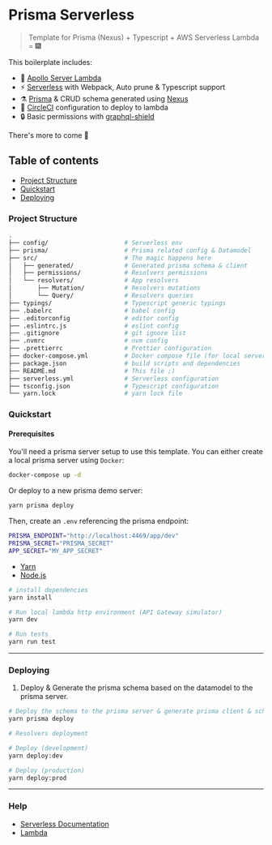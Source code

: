 # Prisma Serverless

> Template for Prisma (Nexus) + Typescript + AWS Serverless Lambda = :fireworks:

This boilerplate includes:

- :rocket: [Apollo Server Lambda](https://www.apollographql.com/docs/apollo-server/deployment/lambda)
- :zap: [Serverless](https://serverless.com/) with Webpack, Auto prune & Typescript support
- :alembic: [Prisma](https//prisma.io) & CRUD schema generated using [Nexus](https://nexus.js.org/)
- :construction_worker: [CircleCI](https://circleci.com/) configuration to deploy to lambda
- :lock: Basic permissions with [graphql-shield](https://github.com/maticzav/graphql-shield)

There's more to come :eyes:

## Table of contents

- [Project Structure](#project-structure)
- [Quickstart](#quickstart)
- [Deploying](#deploying)

### Project Structure

```bash
.
├── config/                     # Serverless env
├── prisma/                     # Prisma related config & Datamodel
├── src/                        # The magic happens here
│   ├── generated/              # Generated prisma schema & client
│   ├── permissions/            # Resolvers permissions
│   └── resolvers/              # App resolvers
│       ├── Mutation/           # Resolvers mutations
│       └── Query/              # Resolvers queries
├── typings/                    # Typescript generic typings
├── .babelrc                    # babel config
├── .editorconfig               # editor config
├── .eslintrc.js                # eslint config
├── .gitignore                  # git ignore list
├── .nvmrc                      # nvm config
├── .prettierrc                 # Prettier configuration
├── docker-compose.yml          # Docker compose file (for local server)
├── package.json                # build scripts and dependencies
├── README.md                   # This file ;)
├── serverless.yml              # Serverless configuration
├── tsconfig.json               # Typescript configuration
└── yarn.lock                   # yarn lock file
```

### Quickstart

#### Prerequisites

You'll need a prisma server setup to use this template.
You can either create a local prisma server using `Docker`:

```bash
docker-compose up -d
```

Or deploy to a new prisma demo server:

```bash
yarn prisma deploy
```

Then, create an `.env` referencing the prisma endpoint:

```bash
PRISMA_ENDPOINT="http://localhost:4469/app/dev"
PRISMA_SECRET="PRISMA_SECRET"
APP_SECRET="MY_APP_SECRET"
```

- [Yarn](https://yarnpkg.com/lang/en/docs/install/#mac-tab)
- [Node.js](https://nodejs.org/en/)

```bash
# install dependencies
yarn install

# Run local lambda http environment (API Gateway simulator)
yarn dev

# Run tests
yarn run test

```

---

### Deploying

1. Deploy & Generate the prisma schema based on the datamodel to the prisma server.

```bash
# Deploy the schema to the prisma server & generate prisma client & schema
yarn prisma deploy

# Resolvers deployment

# Deploy (development)
yarn deploy:dev

# Deploy (production)
yarn deploy:prod
```

---

### Help

- [Serverless Documentation](https://serverless.com/framework/docs/)
- [Lambda](https://console.aws.amazon.com/lambda/home?region=us-east-1)
